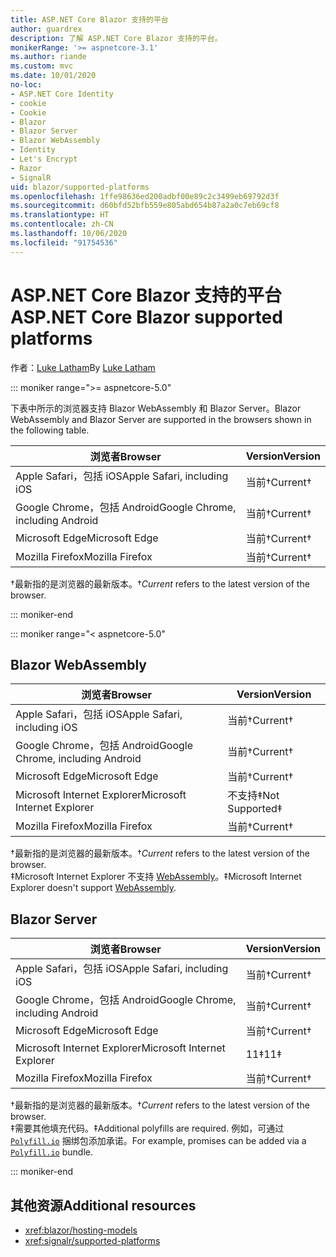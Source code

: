 ```yaml
---
title: ASP.NET Core Blazor 支持的平台
author: guardrex
description: 了解 ASP.NET Core Blazor 支持的平台。
monikerRange: '>= aspnetcore-3.1'
ms.author: riande
ms.custom: mvc
ms.date: 10/01/2020
no-loc:
- ASP.NET Core Identity
- cookie
- Cookie
- Blazor
- Blazor Server
- Blazor WebAssembly
- Identity
- Let's Encrypt
- Razor
- SignalR
uid: blazor/supported-platforms
ms.openlocfilehash: 1ffe98636ed200adbf00e89c2c3499eb69792d3f
ms.sourcegitcommit: d60bfd52bfb559e805abd654b87a2a0c7eb69cf8
ms.translationtype: HT
ms.contentlocale: zh-CN
ms.lasthandoff: 10/06/2020
ms.locfileid: "91754536"
---
```

# <a name="aspnet-core-no-locblazor-supported-platforms"></a><span data-ttu-id="dd849-103">ASP.NET Core Blazor 支持的平台</span><span class="sxs-lookup"><span data-stu-id="dd849-103">ASP.NET Core Blazor supported platforms</span></span>

<span data-ttu-id="dd849-104">作者：[Luke Latham](https://github.com/guardrex)</span><span class="sxs-lookup"><span data-stu-id="dd849-104">By [Luke Latham](https://github.com/guardrex)</span></span>

::: moniker range=">= aspnetcore-5.0"

<span data-ttu-id="dd849-105">下表中所示的浏览器支持 Blazor WebAssembly 和 Blazor Server。</span><span class="sxs-lookup"><span data-stu-id="dd849-105">Blazor WebAssembly and Blazor Server are supported in the browsers shown in the following table.</span></span>

| <span data-ttu-id="dd849-106">浏览者</span><span class="sxs-lookup"><span data-stu-id="dd849-106">Browser</span></span>                          | <span data-ttu-id="dd849-107">Version</span><span class="sxs-lookup"><span data-stu-id="dd849-107">Version</span></span>         |
| -------------------------------- | --------------- |
| <span data-ttu-id="dd849-108">Apple Safari，包括 iOS</span><span class="sxs-lookup"><span data-stu-id="dd849-108">Apple Safari, including iOS</span></span>      | <span data-ttu-id="dd849-109">当前&dagger;</span><span class="sxs-lookup"><span data-stu-id="dd849-109">Current&dagger;</span></span> |
| <span data-ttu-id="dd849-110">Google Chrome，包括 Android</span><span class="sxs-lookup"><span data-stu-id="dd849-110">Google Chrome, including Android</span></span> | <span data-ttu-id="dd849-111">当前&dagger;</span><span class="sxs-lookup"><span data-stu-id="dd849-111">Current&dagger;</span></span> |
| <span data-ttu-id="dd849-112">Microsoft Edge</span><span class="sxs-lookup"><span data-stu-id="dd849-112">Microsoft Edge</span></span>                   | <span data-ttu-id="dd849-113">当前&dagger;</span><span class="sxs-lookup"><span data-stu-id="dd849-113">Current&dagger;</span></span> |
| <span data-ttu-id="dd849-114">Mozilla Firefox</span><span class="sxs-lookup"><span data-stu-id="dd849-114">Mozilla Firefox</span></span>                  | <span data-ttu-id="dd849-115">当前&dagger;</span><span class="sxs-lookup"><span data-stu-id="dd849-115">Current&dagger;</span></span> |  

<span data-ttu-id="dd849-116">&dagger;最新指的是浏览器的最新版本。</span><span class="sxs-lookup"><span data-stu-id="dd849-116">&dagger;*Current* refers to the latest version of the browser.</span></span>  

::: moniker-end

::: moniker range="< aspnetcore-5.0"

## Blazor WebAssembly

| <span data-ttu-id="dd849-117">浏览者</span><span class="sxs-lookup"><span data-stu-id="dd849-117">Browser</span></span>                          | <span data-ttu-id="dd849-118">Version</span><span class="sxs-lookup"><span data-stu-id="dd849-118">Version</span></span>               |
| -------------------------------- | --------------------- |
| <span data-ttu-id="dd849-119">Apple Safari，包括 iOS</span><span class="sxs-lookup"><span data-stu-id="dd849-119">Apple Safari, including iOS</span></span>      | <span data-ttu-id="dd849-120">当前&dagger;</span><span class="sxs-lookup"><span data-stu-id="dd849-120">Current&dagger;</span></span>       |
| <span data-ttu-id="dd849-121">Google Chrome，包括 Android</span><span class="sxs-lookup"><span data-stu-id="dd849-121">Google Chrome, including Android</span></span> | <span data-ttu-id="dd849-122">当前&dagger;</span><span class="sxs-lookup"><span data-stu-id="dd849-122">Current&dagger;</span></span>       |
| <span data-ttu-id="dd849-123">Microsoft Edge</span><span class="sxs-lookup"><span data-stu-id="dd849-123">Microsoft Edge</span></span>                   | <span data-ttu-id="dd849-124">当前&dagger;</span><span class="sxs-lookup"><span data-stu-id="dd849-124">Current&dagger;</span></span>       |
| <span data-ttu-id="dd849-125">Microsoft Internet Explorer</span><span class="sxs-lookup"><span data-stu-id="dd849-125">Microsoft Internet Explorer</span></span>      | <span data-ttu-id="dd849-126">不支持&Dagger;</span><span class="sxs-lookup"><span data-stu-id="dd849-126">Not Supported&Dagger;</span></span> |
| <span data-ttu-id="dd849-127">Mozilla Firefox</span><span class="sxs-lookup"><span data-stu-id="dd849-127">Mozilla Firefox</span></span>                  | <span data-ttu-id="dd849-128">当前&dagger;</span><span class="sxs-lookup"><span data-stu-id="dd849-128">Current&dagger;</span></span>       |  

<span data-ttu-id="dd849-129">&dagger;最新指的是浏览器的最新版本。</span><span class="sxs-lookup"><span data-stu-id="dd849-129">&dagger;*Current* refers to the latest version of the browser.</span></span>  
<span data-ttu-id="dd849-130">&Dagger;Microsoft Internet Explorer 不支持 [WebAssembly](https://webassembly.org)。</span><span class="sxs-lookup"><span data-stu-id="dd849-130">&Dagger;Microsoft Internet Explorer doesn't support [WebAssembly](https://webassembly.org).</span></span>

## Blazor Server

| <span data-ttu-id="dd849-131">浏览者</span><span class="sxs-lookup"><span data-stu-id="dd849-131">Browser</span></span>                          | <span data-ttu-id="dd849-132">Version</span><span class="sxs-lookup"><span data-stu-id="dd849-132">Version</span></span>         |
| -------------------------------- | --------------- |
| <span data-ttu-id="dd849-133">Apple Safari，包括 iOS</span><span class="sxs-lookup"><span data-stu-id="dd849-133">Apple Safari, including iOS</span></span>      | <span data-ttu-id="dd849-134">当前&dagger;</span><span class="sxs-lookup"><span data-stu-id="dd849-134">Current&dagger;</span></span> |
| <span data-ttu-id="dd849-135">Google Chrome，包括 Android</span><span class="sxs-lookup"><span data-stu-id="dd849-135">Google Chrome, including Android</span></span> | <span data-ttu-id="dd849-136">当前&dagger;</span><span class="sxs-lookup"><span data-stu-id="dd849-136">Current&dagger;</span></span> |
| <span data-ttu-id="dd849-137">Microsoft Edge</span><span class="sxs-lookup"><span data-stu-id="dd849-137">Microsoft Edge</span></span>                   | <span data-ttu-id="dd849-138">当前&dagger;</span><span class="sxs-lookup"><span data-stu-id="dd849-138">Current&dagger;</span></span> |
| <span data-ttu-id="dd849-139">Microsoft Internet Explorer</span><span class="sxs-lookup"><span data-stu-id="dd849-139">Microsoft Internet Explorer</span></span>      | <span data-ttu-id="dd849-140">11&Dagger;</span><span class="sxs-lookup"><span data-stu-id="dd849-140">11&Dagger;</span></span>      |
| <span data-ttu-id="dd849-141">Mozilla Firefox</span><span class="sxs-lookup"><span data-stu-id="dd849-141">Mozilla Firefox</span></span>                  | <span data-ttu-id="dd849-142">当前&dagger;</span><span class="sxs-lookup"><span data-stu-id="dd849-142">Current&dagger;</span></span> |

<span data-ttu-id="dd849-143">&dagger;最新指的是浏览器的最新版本。</span><span class="sxs-lookup"><span data-stu-id="dd849-143">&dagger;*Current* refers to the latest version of the browser.</span></span>  
<span data-ttu-id="dd849-144">&Dagger;需要其他填充代码。</span><span class="sxs-lookup"><span data-stu-id="dd849-144">&Dagger;Additional polyfills are required.</span></span> <span data-ttu-id="dd849-145">例如，可通过 [`Polyfill.io`](https://polyfill.io/v3/) 捆绑包添加承诺。</span><span class="sxs-lookup"><span data-stu-id="dd849-145">For example, promises can be added via a [`Polyfill.io`](https://polyfill.io/v3/) bundle.</span></span>

::: moniker-end

## <a name="additional-resources"></a><span data-ttu-id="dd849-146">其他资源</span><span class="sxs-lookup"><span data-stu-id="dd849-146">Additional resources</span></span>

* <xref:blazor/hosting-models>
* <xref:signalr/supported-platforms>
